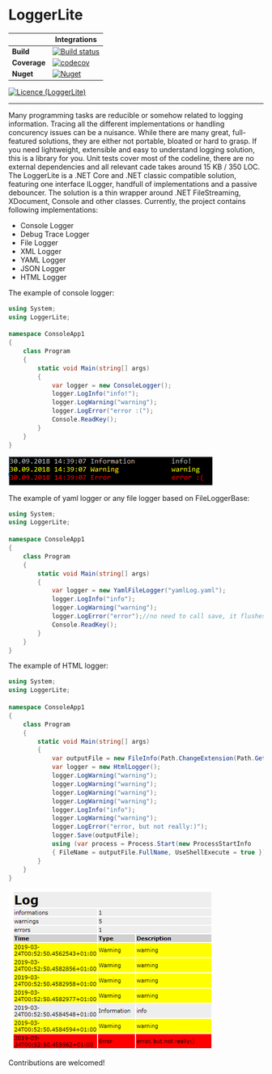 # LoggerLite

| | Integrations |
| --- | --- |
| **Build** | [![Build status](https://piotrfalkowski.visualstudio.com/LoggerLite/_apis/build/status/LoggerLite-CI)](https://piotrfalkowski.visualstudio.com/LoggerLite/_build/latest?definitionId=3) |
| **Coverage** | [![codecov](https://codecov.io/gh/PFalkowski/LoggerLite/branch/master/graph/badge.svg)](https://codecov.io/gh/PFalkowski/LoggerLite) |
| **Nuget** | [![Nuget](https://buildstats.info/nuget/LoggerLite)](https://www.nuget.org/packages/LoggerLite) |

[![Licence (LoggerLite)](https://img.shields.io/github/license/mashape/apistatus.svg)](https://choosealicense.com/licenses/mit/)

__________________________________
Many programming tasks are reducible or somehow related to logging information. Tracing all the different implementations or handling concurency issues can be a nuisance. While there are many great, full-featured solutions, they are either not portable, bloated or hard to grasp. If you need lightweight, extensible and easy to understand logging solution, this is a library for you. Unit tests cover most of the codeline, there are no external dependencies and all relevant cade takes around 15 KB / 350 LOC. The LoggerLite is a .NET Core and .NET classic compatible solution, featuring one interface ILogger, handfull of implementations and a passive debouncer. The solution is a thin wrapper around .NET FileStreaming, XDocument, Console and other classes. Currently, the project contains following implementations:
- Console Logger
- Debug Trace Logger
- File Logger
- XML Logger
- YAML Logger
- JSON Logger
- HTML Logger


The example of console logger:
```c#
using System;
using LoggerLite;

namespace ConsoleApp1
{
    class Program
    {
        static void Main(string[] args)
        {
            var logger = new ConsoleLogger();
            logger.LogInfo("info!");
            logger.LogWarning("warning");
            logger.LogError("error :(");
            Console.ReadKey();
        }
    }
}
```
![Console logger example output](ConsoleExampleOutput.PNG)

The example of yaml logger or any file logger based on FileLoggerBase:
```c#
using System;
using LoggerLite;

namespace ConsoleApp1
{
    class Program
    {
        static void Main(string[] args)
        {
            var logger = new YamlFileLogger("yamlLog.yaml");
            logger.LogInfo("info");
            logger.LogWarning("warning");
            logger.LogError("error");//no need to call save, it flushes automatically
            Console.ReadKey();
        }
    }
}
```

The example of HTML logger:
```c#
using System;
using LoggerLite;

namespace ConsoleApp1
{
    class Program
    {
        static void Main(string[] args)
        {
            var outputFile = new FileInfo(Path.ChangeExtension(Path.GetRandomFileName(), "html"));
            var logger = new HtmlLogger();
            logger.LogWarning("warning");
            logger.LogWarning("warning");
            logger.LogWarning("warning");
            logger.LogWarning("warning");
            logger.LogInfo("info");
            logger.LogWarning("warning");
            logger.LogError("error, but not really:)");
            logger.Save(outputFile);            
            using (var process = Process.Start(new ProcessStartInfo 
            { FileName = outputFile.FullName, UseShellExecute = true }))
        }
    }
}
```
![HTML logger example output](HtmlLoggerExampleOutput.PNG)

Contributions are welcomed!
